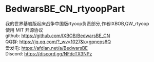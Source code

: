 # BedwarsBE_CN_rtyoopPart
我的世界基岩版起床战争中国版rtyoop负责部分,作者IXBOB,QW_rtyoop
</br>使用 MIT 开源协议
</br>github: https://github.com/IXBOB/BedwarsBE_CN
</br>QQ群: https://jq.qq.com/?_wv=1027&k=gpneps6Q
</br>爱发电: https://afdian.net/a/BedwarsBE
</br>Discord: https://discord.gg/NFdcTX3NPz
